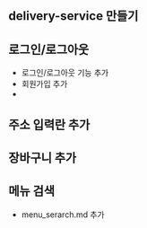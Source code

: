 ## delivery-service 만들기

## 로그인/로그아웃
- 로그인/로그아웃 기능 추가
- 회원가입 추가
- 

## 주소 입력란 추가

## 장바구니 추가

## 메뉴 검색
- menu_serarch.md 추가